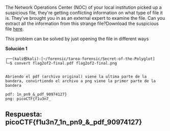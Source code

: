 
The Network Operations Center (NOC) of your local institution picked up a suspicious file, they're getting conflicting information on what type of file it is. They've brought you in as an external expert to examine the file. Can you extract all the information from this strange file?Download the suspicious file [here](https://artifacts.picoctf.net/c_titan/96/flag2of2-final.pdf).


This problem can be solved by just opening the file in different ways


**Solución 1**

```
┌──(kali㉿kali)-[~/forensic/tarea-forensic/Secret-of-the-Polyglot]
└─$ convert flag2of2-final.pdf flag2of2-final.png 


Abriendo el pdf (archivo original) viene la ultima parte de la bandera, convirtiendo el archivo a png viene la primer parte de la bandera

pdf: 1n_pn9_&_pdf_90974127}
png: picoCTF{f1u3n7_

```



## Respuesta: **picoCTF{f1u3n7_1n_pn9_&_pdf_90974127}**